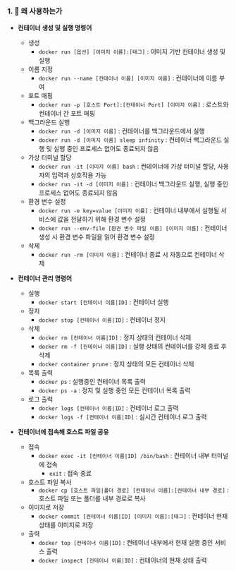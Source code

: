 ### 1. 🤔 왜 사용하는가

- **컨테이너 생성 및 실행 명령어**

  - 생성
    - `docker run [옵션] [이미지 이름]:[태그]` : 이미지 기반 컨테이너 생성 및 실행
  - 이름 지정
    - `docker run --name [컨테이너 이름] [이미지 이름]` : 컨테이너에 이름 부여
  - 포트 매핑
    - `docker run -p [호스트 Port]:[컨테이너 Port] [이미지 이름]` : 로스트와 컨테이너 간 포트 매핑
  - 백그라운드 실행
    - `docker run -d [이미지 이름]` : 컨테이너를 백그라운드에서 실행
    - `docker run -d [이미지 이름] sleep infinity` : 컨테이너 백그라운드 실행 및 실행 중인 프로세스 없어도 종료되지 않음
  - 가상 터미널 할당
    - `docker run -it [이미지 이름] bash` : 컨테이너에 가상 터미널 할당, 사용자의 입력과 상호작용 가능
    - `docker run -it -d [이미지 이름]` : 컨테이너 백그라운드 실행, 실행 중인 프로세스 없어도 종료되지 않음
  - 환경 변수 설정
    - `docker run -e key=value [이미지 이름]` : 컨테이너 내부에서 실행될 서비스에 값을 전달하기 위해 환경 변수 설정
    - `docker run --env-file [환견 변수 파일 이름] [이미지 이름]` : 컨테이너 생성 시 환경 변수 파일을 읽어 환경 변수 설정
  - 삭제
    - `docker run -rm [이미지 이름]` : 컨테이너 종료 시 자동으로 컨테이너 삭제

- **컨테이너 관리 명령어**

  - 실행
    - `docker start [컨테이너 이름|ID]` : 컨테이너 실행
  - 정지
    - `docker stop [컨테이너 이름|ID]` : 컨테이너 정지
  - 삭제
    - `docker rm [컨테이너 이름|ID]` : 정지 상태의 컨테이너 삭제
    - `docker rm -f [컨테이너 이름|ID]` : 실행 상태의 컨테이너를 강제 종료 후 삭제
    - `docker container prune` : 정지 상태의 모든 컨테이너 삭제
  - 목록 출력
    - `docker ps` : 실행중인 컨테이너 목록 출력
    - `docker ps -a` : 정지 및 실행 중인 모든 컨테이너 목록 출력
  - 로그 출력
    - `docker logs [컨테이너 이름|ID]` : 컨테이너 로그 출력
    - `docker logs -f [컨테이너 이름|ID]` : 실시간 컨테이너 로그 출력

- **컨테이너에 접속해 호스트 파일 공유**
  - 접속
    - `docker exec -it [컨테이너 이름|ID] /bin/bash` : 컨테이너 내부 터미널에 접속
      - `exit` : 접속 종료
  - 호스트 파일 복사
    - `docker cp [호스트 파일|폴더 경로] [컨테이너 이름]:[컨테이너 내부 경로]` : 호스트 파일 또는 폴더를 내부 경로로 복사
  - 이미지로 저장
    - `docker commit [컨테이너 이름|ID] [이미지 이름]:[태그]` : 컨테이너 현재 상태를 이미지로 저장
  - 출력
    - `docker top [컨테이너 이름|ID]` : 컨테이너 내부에서 현재 실행 중인 서비스 출력
    - `docker inspect [컨테이너 이름|ID]` : 컨테이너의 현재 상태 출력

